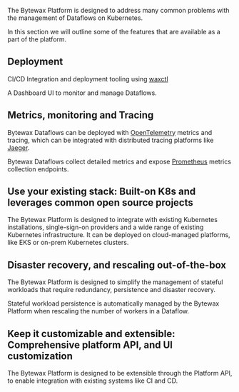 The Bytewax Platform is designed to address many common problems with the management of Dataflows on Kubernetes.

In this section we will outline some of the features that are available as a part of the platform.

## Deployment

CI/CD Integration and deployment tooling using [waxctl]()

A Dashboard UI to monitor and manage Dataflows.

## Metrics, monitoring and Tracing

Bytewax Dataflows can be deployed with [OpenTelemetry](https://opentelemetry.io/) metrics and tracing,
which can be integrated with distributed tracing platforms like [Jaeger](https://www.jaegertracing.io/).

Bytewax Dataflows collect detailed metrics and expose [Prometheus](https://prometheus.io/) metrics collection
endpoints.

## Use your existing stack: Built-on K8s and leverages common open source projects

The Bytewax Platform is designed to integrate with existing Kubernetes installations, single-sign-on
providers and a wide range of existing Kubernetes infrastructure. It can be deployed on cloud-managed
platforms, like EKS or on-prem Kubernetes clusters.

## Disaster recovery, and rescaling out-of-the-box

The Bytewax Platform is designed to simplify the management of stateful workloads that require
redundancy, persistence and disaster recovery.

Stateful workload persistence is automatically managed by the Bytewax Platform when rescaling the number of
workers in a Dataflow.

## Keep it customizable and extensible: Comprehensive platform API, and UI customization

The Bytewax Platform is designed to be extensible through the Platform API, to enable integration
with existing systems like CI and CD.
